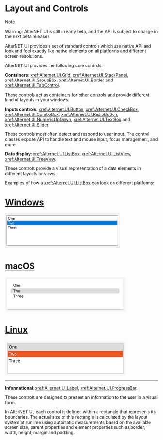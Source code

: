 # Layout and Controls

> [!NOTE]
> Warning: AlterNET UI is still in early beta, and the API is subject to change in the next beta releases.

AlterNET UI provides a set of standard controls which use native API and look and feel exactly like native elements on all platforms and different screen resolutions.

AlterNET UI provides the following core controls:

**Containers**: <xref:Alternet.UI.Grid>, <xref:Alternet.UI.StackPanel>, <xref:Alternet.UI.GroupBox>, <xref:Alternet.UI.Border> and <xref:Alternet.UI.TabControl>.

These controls act as containers for other controls and provide different kind of layouts in your windows.

**Inputs controls**: <xref:Alternet.UI.Button>, <xref:Alternet.UI.CheckBox>, <xref:Alternet.UI.ComboBox>, <xref:Alternet.UI.RadioButton>,
<xref:Alternet.UI.NumericUpDown>, <xref:Alternet.UI.TextBox> and <xref:Alternet.UI.Slider>.

These controls most often detect and respond to user input. The control classes expose API to handle text and mouse input, focus management, and more.

**Data display**: <xref:Alternet.UI.ListBox>, <xref:Alternet.UI.ListView>, <xref:Alternet.UI.TreeView>.

These controls provide a visual representation of a data elements in different layouts or views.

Examples of how a <xref:Alternet.UI.ListBox> can look on different platforms:

# [Windows](#tab/screenshot-windows)
![ListBox on Windows](../apidoc/ListBox/images/listbox-windows.png)
# [macOS](#tab/screenshot-macos)
![ListBox on macOS](../apidoc/ListBox/images/listbox-macos.png)
# [Linux](#tab/screenshot-linux)
![ListBox on Linux](../apidoc/ListBox/images/listbox-linux.png)
***

**Informational**: <xref:Alternet.UI.Label>, <xref:Alternet.UI.ProgressBar>.

These controls are designed to present an information to the user in a visual form.

In AlterNET UI, each control is defined within a rectangle that represents its boundaries. The actual size of this rectangle is calculated by the
layout system at runtime using automatic measurements based on the available screen size, parent properties and element properties such as border,
width, height, margin and padding.